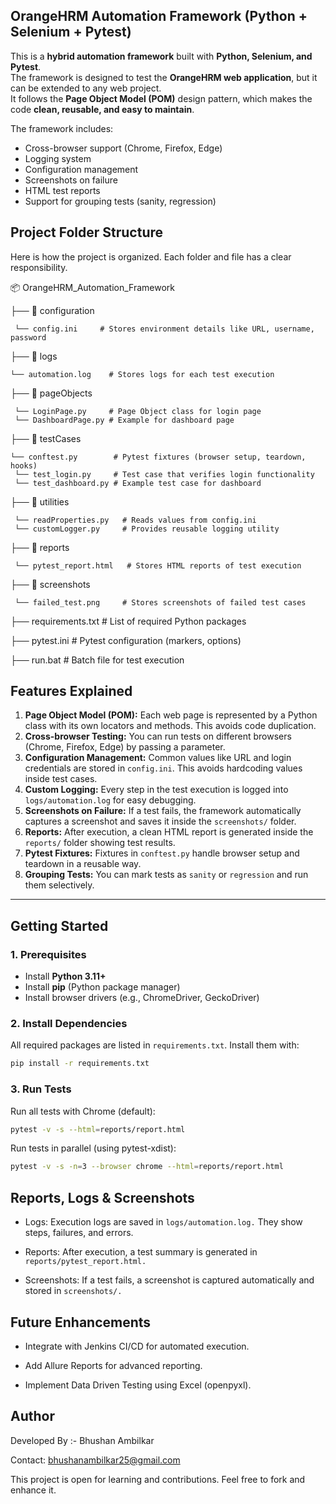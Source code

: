 
## OrangeHRM Automation Framework (Python + Selenium + Pytest)

This is a **hybrid automation framework** built with **Python, Selenium, and Pytest**.  
The framework is designed to test the **OrangeHRM web application**, but it can be extended to any web project.  
It follows the **Page Object Model (POM)** design pattern, which makes the code **clean, reusable, and easy to maintain**.  


The framework includes:
- Cross-browser support (Chrome, Firefox, Edge)
- Logging system
- Configuration management
- Screenshots on failure
- HTML test reports
- Support for grouping tests (sanity, regression)

 ## Project Folder Structure
Here is how the project is organized. Each folder and file has a clear responsibility.

📦 OrangeHRM_Automation_Framework

├── 📂 configuration
    
     └── config.ini     # Stores environment details like URL, username, password

├── 📂 logs

    └── automation.log    # Stores logs for each test execution

├── 📂 pageObjects

     └── LoginPage.py     # Page Object class for login page
     └── DashboardPage.py # Example for dashboard page

├── 📂 testCases


    └── conftest.py        # Pytest fixtures (browser setup, teardown, hooks)
     └── test_login.py     # Test case that verifies login functionality
     └── test_dashboard.py # Example test case for dashboard

├── 📂 utilities
     
     └── readProperties.py   # Reads values from config.ini
     └── customLogger.py     # Provides reusable logging utility

├── 📂 reports

     └── pytest_report.html   # Stores HTML reports of test execution

├── 📂 screenshots

     └── failed_test.png     # Stores screenshots of failed test cases

├── requirements.txt    # List of required Python packages


├── pytest.ini     # Pytest configuration (markers, options)

├── run.bat         # Batch file for test execution
## Features Explained
1. **Page Object Model (POM):** Each web page is represented by a Python class with its own locators and methods. This avoids code duplication.  
2. **Cross-browser Testing:** You can run tests on different browsers (Chrome, Firefox, Edge) by passing a parameter.  
3. **Configuration Management:** Common values like URL and login credentials are stored in `config.ini`. This avoids hardcoding values inside test cases.  
4. **Custom Logging:** Every step in the test execution is logged into `logs/automation.log` for easy debugging.  
5. **Screenshots on Failure:** If a test fails, the framework automatically captures a screenshot and saves it inside the `screenshots/` folder.  
6. **Reports:** After execution, a clean HTML report is generated inside the `reports/` folder showing test results.  
7. **Pytest Fixtures:** Fixtures in `conftest.py` handle browser setup and teardown in a reusable way.  
8. **Grouping Tests:** You can mark tests as `sanity` or `regression` and run them selectively.  

---
## Getting Started

### 1. Prerequisites
- Install **Python 3.11+**  
- Install **pip** (Python package manager)  
- Install browser drivers (e.g., ChromeDriver, GeckoDriver)  

### 2. Install Dependencies
All required packages are listed in `requirements.txt`. Install them with:
```bash
pip install -r requirements.txt

```

### 3. Run Tests
Run all tests with Chrome (default):
```bash
pytest -v -s --html=reports/report.html
```

Run tests in parallel (using pytest-xdist):

```bash 
pytest -v -s -n=3 --browser chrome --html=reports/report.html
```



## Reports, Logs & Screenshots

- Logs: Execution logs are saved in `logs/automation.log.` They show steps, failures, and errors.

- Reports: After execution, a test summary is generated in `reports/pytest_report.html.`

- Screenshots: If a test fails, a screenshot is captured automatically and stored in `screenshots/.`

## Future Enhancements

- Integrate with Jenkins CI/CD for automated execution.

- Add Allure Reports for advanced reporting.

- Implement Data Driven Testing using Excel (openpyxl).

## Author

Developed By :-  Bhushan Ambilkar

Contact: bhushanambilkar25@gmail.com

This project is open for learning and contributions. Feel free to fork and enhance it.
